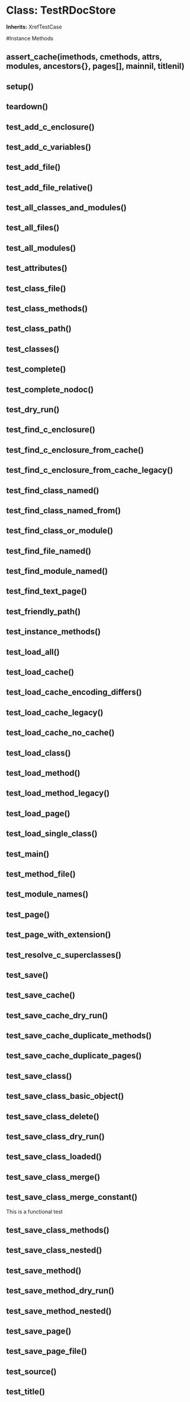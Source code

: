 # Class: TestRDocStore
**Inherits:** XrefTestCase
    




#Instance Methods
## assert_cache(imethods, cmethods, attrs, modules, ancestors{}, pages[], mainnil, titlenil) [](#method-i-assert_cache)

## setup() [](#method-i-setup)

## teardown() [](#method-i-teardown)

## test_add_c_enclosure() [](#method-i-test_add_c_enclosure)

## test_add_c_variables() [](#method-i-test_add_c_variables)

## test_add_file() [](#method-i-test_add_file)

## test_add_file_relative() [](#method-i-test_add_file_relative)

## test_all_classes_and_modules() [](#method-i-test_all_classes_and_modules)

## test_all_files() [](#method-i-test_all_files)

## test_all_modules() [](#method-i-test_all_modules)

## test_attributes() [](#method-i-test_attributes)

## test_class_file() [](#method-i-test_class_file)

## test_class_methods() [](#method-i-test_class_methods)

## test_class_path() [](#method-i-test_class_path)

## test_classes() [](#method-i-test_classes)

## test_complete() [](#method-i-test_complete)

## test_complete_nodoc() [](#method-i-test_complete_nodoc)

## test_dry_run() [](#method-i-test_dry_run)

## test_find_c_enclosure() [](#method-i-test_find_c_enclosure)

## test_find_c_enclosure_from_cache() [](#method-i-test_find_c_enclosure_from_cache)

## test_find_c_enclosure_from_cache_legacy() [](#method-i-test_find_c_enclosure_from_cache_legacy)

## test_find_class_named() [](#method-i-test_find_class_named)

## test_find_class_named_from() [](#method-i-test_find_class_named_from)

## test_find_class_or_module() [](#method-i-test_find_class_or_module)

## test_find_file_named() [](#method-i-test_find_file_named)

## test_find_module_named() [](#method-i-test_find_module_named)

## test_find_text_page() [](#method-i-test_find_text_page)

## test_friendly_path() [](#method-i-test_friendly_path)

## test_instance_methods() [](#method-i-test_instance_methods)

## test_load_all() [](#method-i-test_load_all)

## test_load_cache() [](#method-i-test_load_cache)

## test_load_cache_encoding_differs() [](#method-i-test_load_cache_encoding_differs)

## test_load_cache_legacy() [](#method-i-test_load_cache_legacy)

## test_load_cache_no_cache() [](#method-i-test_load_cache_no_cache)

## test_load_class() [](#method-i-test_load_class)

## test_load_method() [](#method-i-test_load_method)

## test_load_method_legacy() [](#method-i-test_load_method_legacy)

## test_load_page() [](#method-i-test_load_page)

## test_load_single_class() [](#method-i-test_load_single_class)

## test_main() [](#method-i-test_main)

## test_method_file() [](#method-i-test_method_file)

## test_module_names() [](#method-i-test_module_names)

## test_page() [](#method-i-test_page)

## test_page_with_extension() [](#method-i-test_page_with_extension)

## test_resolve_c_superclasses() [](#method-i-test_resolve_c_superclasses)

## test_save() [](#method-i-test_save)

## test_save_cache() [](#method-i-test_save_cache)

## test_save_cache_dry_run() [](#method-i-test_save_cache_dry_run)

## test_save_cache_duplicate_methods() [](#method-i-test_save_cache_duplicate_methods)

## test_save_cache_duplicate_pages() [](#method-i-test_save_cache_duplicate_pages)

## test_save_class() [](#method-i-test_save_class)

## test_save_class_basic_object() [](#method-i-test_save_class_basic_object)

## test_save_class_delete() [](#method-i-test_save_class_delete)

## test_save_class_dry_run() [](#method-i-test_save_class_dry_run)

## test_save_class_loaded() [](#method-i-test_save_class_loaded)

## test_save_class_merge() [](#method-i-test_save_class_merge)

## test_save_class_merge_constant() [](#method-i-test_save_class_merge_constant)
This is a functional test

## test_save_class_methods() [](#method-i-test_save_class_methods)

## test_save_class_nested() [](#method-i-test_save_class_nested)

## test_save_method() [](#method-i-test_save_method)

## test_save_method_dry_run() [](#method-i-test_save_method_dry_run)

## test_save_method_nested() [](#method-i-test_save_method_nested)

## test_save_page() [](#method-i-test_save_page)

## test_save_page_file() [](#method-i-test_save_page_file)

## test_source() [](#method-i-test_source)

## test_title() [](#method-i-test_title)

